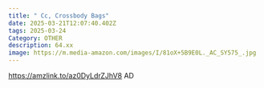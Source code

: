 ```yaml
---
title: " Cc, Crossbody Bags"
date: 2025-03-21T12:07:40.402Z
tags: 2025-03-24
Category: OTHER
description: 64.xx
image: https://m.media-amazon.com/images/I/81oX+5B9E0L._AC_SY575_.jpg
---
```

https://amzlink.to/az0DyLdrZJhV8 AD